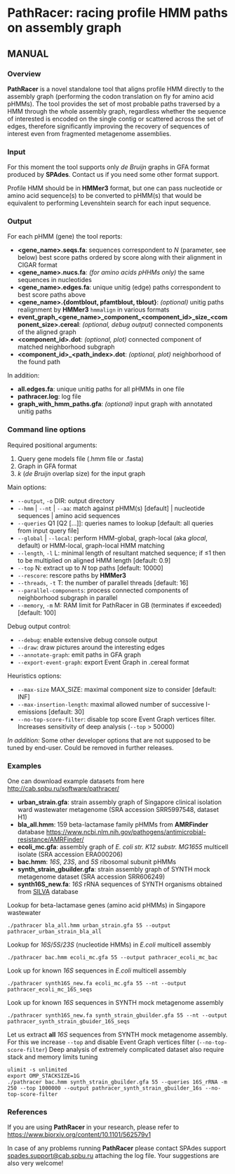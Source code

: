 PathRacer: racing profile HMM paths on assembly graph
=====================================================
MANUAL
------

### Overview
<!-- PathRacer is assembly graph against profile HMM aligning tool supporting -->
<!-- both _local-local_ and _global-local_ (aka _glocal_) alignment and both nucleotide and amino acid profile HMMs. -->
<!-- The tool finds all proper alignments rather than only the best one. -->
<!-- That allows extracting all genes satisfying HMM gene model from the assembly. -->
<!--  -->
**PathRacer** is a novel standalone tool that aligns profile HMM directly to the
assembly graph (performing the codon translation on fly for amino acid pHMMs).
The tool provides the set of most probable paths traversed by a HMM through the
whole assembly graph, regardless whether the sequence of interested is encoded
on the single contig or scattered across the set of edges, therefore
significantly improving the recovery of sequences of interest even from
fragmented metagenome assemblies.

### Input
For this moment the tool supports only _de Bruijn_ graphs in GFA format produced by **SPAdes**.
Contact us if you need some other format support.

Profile HMM should be in **HMMer3** format, but one can pass nucleotide or amino acid sequence(s) to be converted to pHMM(s) that would be equivalent
to performing Levenshtein search for each input sequence.

### Output
For each pHMM (gene) the tool reports:

- **&lt;gene\_name&gt;.seqs.fa**: sequences correspondent to _N_ (parameter, see below) best score paths ordered by score along with their alignment in CIGAR format
- **&lt;gene\_name&gt;.nucs.fa**: _(for amino acids pHHMs only)_ the same sequences in nucleotides
- **&lt;gene\_name&gt;.edges.fa**: unique unitig (edge) paths correspondent to best score paths above
- **&lt;gene\_name&gt;.{domtblout, pfamtblout, tblout}**: _(optional)_ unitig paths realignment by **HMMer3** `hmmalign` in various formats
- **event\_graph\_&lt;gene\_name&gt;\_component\_&lt;component\_id&gt;\_size\_&lt;component\_size&gt;.cereal**: _(optional, debug output)_ connected components of the aligned graph
- **&lt;component\_id&gt;.dot**: _(optional, plot)_ connected component of matched neighborhood subgraph
- **&lt;component\_id&gt;\_&lt;path\_index&gt;.dot**: _(optional, plot)_ neighborhood of the found path

In addition:

- **all.edges.fa**: unique unitig paths for all pHMMs in one file
- **pathracer.log**: log file
- **graph\_with\_hmm\_paths.gfa**: _(optional)_ input graph with annotated unitig paths


### Command line options
Required positional arguments:

1. Query gene models file (.hmm file or .fasta)
2. Graph in GFA format
3. _k_ (_de Bruijn_ overlap size) for the input graph

Main options:

- `--output`, `-o` DIR: output directory
- `--hmm` | `--nt` | `--aa`: match against pHMM(s) [default] | nucleotide sequences | amino acid sequences
- `--queries` Q1 [Q2 [...]]: queries names to lookup [default: all queries from input query file]
- `--global` | `--local`: perform HMM-global, graph-local (aka _glocal_, default) or HMM-local, graph-local HMM matching
- `--length`, `-l` L: minimal length of resultant matched sequence; if &le;1 then to be multiplied on aligned HMM length [default: 0.9]
- `--top` N: extract up to _N_ top paths [default: 10000]
- `--rescore`: rescore paths by **HMMer3**
- `--threads`, `-t` T: the number of parallel threads [default: 16]
- `--parallel-components`: process connected components of neighborhood subgraph in parallel
- `--memory`, `-m` M: RAM limit for PathRacer in GB (terminates if exceeded) [default: 100]

Debug output control:

- `--debug`: enable extensive debug console output
- `--draw`: draw pictures around the interesting edges
- `--annotate-graph`: emit paths in GFA graph
- `--export-event-graph`: export Event Graph in .cereal format

Heuristics options:

- `--max-size` MAX\_SIZE: maximal component size to consider [default: INF]
- `--max-insertion-length`: maximal allowed number of successive I-emissions [default: 30]
- `--no-top-score-filter`: disable top score Event Graph vertices filter. Increases sensitivity of deep analysis (`--top` &gt; 50000)

_In addition:_ Some other developer options that are not supposed to be tuned by end-user. Could be removed in further releases.

### Examples
One can download example datasets from here <http://cab.spbu.ru/software/pathracer/>

- **urban_strain.gfa**: strain assembly graph of Singapore clinical isolation ward wastewater metagenome (SRA accession SRR5997548, dataset H1)
- **bla\_all.hmm**: 159 beta-lactamase family pHMMs from **AMRFinder** database <https://www.ncbi.nlm.nih.gov/pathogens/antimicrobial-resistance/AMRFinder/>
- **ecoli\_mc.gfa**: assembly graph of _E. coli str. K12 substr. MG1655_ multicell isolate (SRA accession ERA000206)
- **bac.hmm**: _16S_, _23S_, and _5S_ ribosomal subunit pHMMs
- **synth\_strain\_gbuilder.gfa**: strain assembly graph of SYNTH mock metagenome dataset (SRA accession SRR606249)
- **synth16S\_new.fa**: _16S_ rRNA sequences of SYNTH organisms obtained from [SILVA](https://www.arb-silva.de/) database

Lookup for beta-lactamase genes (amino acid pHMMs) in Singapore wastewater  
```
./pathracer bla_all.hmm urban_strain.gfa 55 --output pathracer_urban_strain_bla_all
```

Lookup for _16S_/_5S_/_23S_ (nucleotide HMMs) in _E.coli_ multicell assembly  
```
./pathracer bac.hmm ecoli_mc.gfa 55 --output pathracer_ecoli_mc_bac
```

Look up for known _16S_ sequences in _E.coli_ multicell assembly  
```
./pathracer synth16S_new.fa ecoli_mc.gfa 55 --nt --output pathracer_ecoli_mc_16S_seqs
```

Look up for known _16S_ sequences in SYNTH mock metagenome assembly  
```
./pathracer synth16S_new.fa synth_strain_gbuilder.gfa 55 --nt --output pathracer_synth_strain_gbuider_16S_seqs
```

Let us extract **all** _16S_ sequences from SYNTH mock metagenome assembly.
For this we increase `--top` and disable Event Graph vertices filter (`--no-top-score-filter`)
Deep analysis of extremely complicated dataset also require stack and memory limits tuning  
```
ulimit -s unlimited  
export OMP_STACKSIZE=1G  
./pathracer bac.hmm synth_strain_gbuilder.gfa 55 --queries 16S_rRNA -m 250 --top 1000000 --output pathracer_synth_strain_gbuilder_16s --no-top-score-filter
```

### References
If you are using **PathRacer** in your research, please refer to <https://www.biorxiv.org/content/10.1101/562579v1>

In case of any problems running **PathRacer** please contact SPAdes support <spades.support@cab.spbu.ru> attaching the log file.
Your suggestions are also very welcome!











